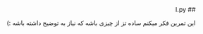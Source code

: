 <div dir="rtl">
## I.py

این تمرین فکر میکنم ساده تز از چیزی باشه که نیاز به توضیح داشته باشه :)
</div>
